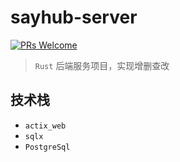 # sayhub-server
[![PRs Welcome](https://img.shields.io/badge/PRs-welcome-brightgreen.svg)](https://github.com/liruifengv/sayhub-server/pulls)

> `Rust` 后端服务项目，实现增删查改

## 技术栈
- `actix_web`
- `sqlx`
- `PostgreSql`
